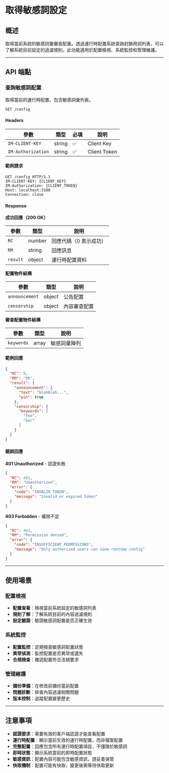 # 取得敏感詞設定

## 概述

取得當前系統的敏感詞彙審查配置。透過運行時配置系統查詢封鎖用詞列表，可以了解系統目前設定的過濾規則。此功能適用於配置檢視、系統監控和管理維護。

------

## API 端點

### 查詢敏感詞配置

取得當前的運行時配置，包含敏感詞彙列表。

```http
GET /config
```

#### Headers

| 參數               | 類型   | 必填 | 說明           |
| ------------------ | ------ | ---- | -------------- |
| `IM-CLIENT-KEY`    | string | ✅    | Client Key     |
| `IM-Authorization` | string | ✅    | Client Token   |

#### 範例請求

```http
GET /config HTTP/1.1
IM-CLIENT-KEY: {CLIENT_KEY}
IM-Authorization: {CLIENT_TOKEN}
Host: localhost:3100
Connection: close
```

#### Response

**成功回應（200 OK）**

| 參數     | 類型   | 說明                   |
| -------- | ------ | ---------------------- |
| `RC`     | number | 回應代碼（0 表示成功） |
| `RM`     | string | 回應訊息               |
| `result` | object | 運行時配置資料         |

**配置物件結構**

| 參數           | 類型   | 說明                          |
| -------------- | ------ | ----------------------------- |
| `announcement` | object | 公告配置                      |
| `censorship`   | object | 內容審查配置                  |

**審查配置物件結構**

| 參數       | 類型  | 說明                |
| ---------- | ----- | ------------------- |
| `keywords` | array | 敏感詞彙陣列        |

#### 範例回應

```json
{
  "RC": 0,
  "RM": "OK",
  "result": {
    "announcement": {
      "text": "blahblah...",
      "pin": true
    },
    "censorship": {
      "keywords": [
        "foo",
        "bar"
      ]
    }
  }
}
```

#### 錯誤回應

**401 Unauthorized** - 認證失敗

```json
{
  "RC": 401,
  "RM": "Unauthorized",
  "error": {
    "code": "INVALID_TOKEN",
    "message": "Invalid or expired token"
  }
}
```

**403 Forbidden** - 權限不足

```json
{
  "RC": 403,
  "RM": "Permission denied",
  "error": {
    "code": "INSUFFICIENT_PERMISSIONS",
    "message": "Only authorized users can view runtime config"
  }
}
```

------

## 使用場景

### 配置檢視
- **配置查看**：檢視當前系統設定的敏感詞列表
- **規則了解**：了解系統目前的內容過濾規則
- **設定驗證**：驗證敏感詞配置是否正確生效

### 系統監控
- **配置監控**：定期檢查敏感詞配置狀態
- **異常偵測**：監控配置是否異常或遺失
- **合規檢查**：確認配置符合法規要求

### 管理維護
- **備份準備**：在修改前備份當前配置
- **問題診斷**：排查內容過濾相關問題
- **版本控制**：追蹤配置變更歷史

------

## 注意事項

- **認證要求**：需要有效的客戶端認證才能查看配置
- **運行時配置**：顯示當前生效的運行時配置，而非檔案配置
- **完整配置**：回應包含所有運行時配置項目，不僅限於敏感詞
- **即時狀態**：顯示系統當前的即時配置狀態
- **敏感資訊**：配置內容可能包含敏感資訊，請妥善保管
- **快取機制**：配置可能有快取，變更後需等待快取更新
